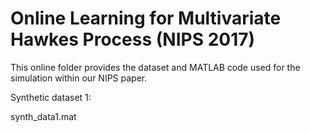 # Online Learning for Multivariate Hawkes Process (NIPS 2017)

This online folder provides the dataset and MATLAB code used for the simulation within our NIPS paper.

Synthetic dataset 1:
  
  synth_data1.mat
